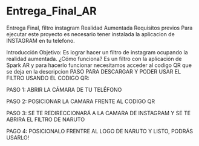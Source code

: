 # Entrega_Final_AR
Entrega Final, filtro instagram Realidad Aumentada
Requisitos previos
Para ejecutar este proyecto es necesario tener instalada la aplicacion de INSTAGRAM en tu telefono.

Introducción
Objetivo: Es lograr hacer un filtro de instagram ocupando la realidad aumentada.
¿Cómo funciona? 
Es un filtro con la aplicación de Spark AR y para hacerlo funcionar necesitamos acceder al codigo QR que se deja en la descripcion
PASO PARA DESCARGAR Y PODER USAR EL FILTRO USANDO EL CODIGO QR: 

PASO 1: ABRIR LA CÁMARA DE TU TELÉFONO

PASO 2: POSICIONAR LA CAMARA FRENTE AL CODIGO QR

PASO 3: SE TE REDIRECCIONARÁ A LA CAMARA DE INSTAGRAM Y SE TE ABRIRA EL FILTRO DE NARUTO

PAGO 4: POSICIONALO FRENTRE AL LOGO DE NARUTO Y LISTO, PODRÁS USARLO!

